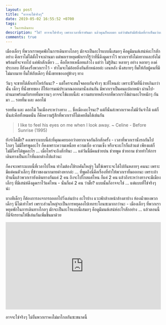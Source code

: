```yaml
---
layout: post
title: "อาจจะใช่จริงๆ"
date: 2019-05-02 16:55:52 +0700
tags:
  - ในการเดินทาง
description: "ใช่! อาจจะใช่จริงๆ เพราะเวลาที่เราหันมา แล้วคุณก็หลบตา แต่ว่ามันยังมีสักนิดที่เราเห็นแว่บของแววตาและรอยยิ้มในนั้น ... ด้วยกัน"
comments: true
---
```

เมืองเล็กๆ ที่พวกเราหยุดพักในการเดินทางไกลๆ มักจะเป็นอะไรแบบนี้เสมอๆ คือดูมีมนต์เสน่ห์อะไรสักอย่าง คือเราไม่ได้ตั้งใจจะผ่านมา แต่พอเราหยุดพักเราก็รู้ว่าที่นี่ดึงดูดเราไว้ พวกเรายังไม่อยากและยังไม่พร้อมที่จะจากไป แค่พักสักเดี๋ยว ... คือก็หายเหนื่อยแล้วไง แต่ว่า ไม่รู้สินะ หลายๆ อย่าง หลายๆ องค์ประกอบ ก็ยังคงรั้งพวกเราไว้ - ทำไมจะไม่อ้อยอิ่งกันสักหน่อยล่ะ เอนหลัง นั่งสบายๆ ยิ้มให้กับผู้คนที่มีไม่มากมาย ยิ้มให้กับเด็กๆ ที่นั่งขายของอยู่ข้างๆ ทาง

วันๆ จะขายได้สักเท่าไหร่กันนะ? - แต่ใครจะสนใจตอบกันจริงๆ ซะที่ไหนล่ะ เพราะชีวิตที่นี่ง่ายเกินกว่านั้น เด็กๆ ที่นั่งขายของ ก็ให้อารมณ์ประมาณออกมานั่งเล่นกัน มีพวกเราเป็นคนแปลกหน้า ผ่านไป-ผ่านมาพร้อมกับรอยยิ้มหวานๆ อาจจะใช่แบบนี้ล่ะ ความสบายหลังจากที่พวกเราได้ผ่านอะไรหนักๆ กันมา ... รอยยิ้ม และ ดอกไม้

รอยยิ้ม และ ดอกไม้ ในเมืองระหว่างทาง ... ชื่อเมืองอะไรนะ? แต่ก็นั่นล่ะพวกเราคงไม่มีวันจำได้ แต่ก็นั่นล่ะคือทั้งหมดนั่น ก็คือความรู้สึกที่พวกเราก็ไม่เคยลืมได้เช่นกัน

> I like to feel his eyes on me when I look away. ~ Celine - Before Sunrise (1995)

ยังจำได้มั๊ย? คงเพราะแบบนี้ล่ะที่คุณเคยบอกว่าอยากเจอกันอีกสักครั้ง - เวลาที่พวกเรานั่งรถกันไปไกลๆ ไม่มีใครพูดอะไร ก็คงเพราะความเหนื่อย ความเบื่อ ความเซ็ง หรือจะอะไรก็แล้วแต่ เพียงแต่ก็ไม่มีใครได้พูดอะไร ... เมื่อไหร่จะถึงสักทีนะ ... แต่วันนี้มีคนช่วยบ่น ช่วยพูด ช่วยถาม ช่วยทำให้การเดินทางเป็นอะไรที่แตกต่างไปแล้วนะ

ก็คงจะเพราะแบบนี้ที่เวลาไปไหน ทำไมต้องใช้รถคันใหญ่ๆ ไม่ใช่เพราะจะได้ไปกันหลายๆ คนนะ เพราะมีแต่คนตัวเล็กๆ ที่ข้าวของมากมายต่างหากล่ะ ... ที่พูดถึงนี่คือเรื่องที่ทำให้พวกเรายิ้มออกนะ เพราะถ้าป่านนี้แล้วพวกเรายังเดินทางกันแค่ 2 คน ถึงจะไปไกลแค่ไหน ก็แค่ 2 คน แล้วถึงระหว่างทางจะมีเมืองเล็กๆ ที่มีเสน่ห์ดึงดูดเราไว้แค่ไหน - นั่นก็แค่ 2 คน ว่ามั๊ย? แบบนั้นก็อาจจะใช่ ... แต่แบบที่ใช่จริงๆ น่ะ

บางทีเด็กๆ ก็ต้องการลงจากรถออกไปวิ่งเล่นบ้าง อะไรบ้าง แวะพักล้างหน้าล้างตาบ้าง ห้องน้ำของพวกเด็กๆ นี่ไม่เท่าไหร่ เพราะส่วนใหญ่จะเป็นการหยุดลงไปเทกระโถนซะมากกว่านะ - เมืองเล็กๆ ที่พวกเราหยุดพักในการเดินทางไกลๆ มักจะเป็นอะไรแบบนี้เสมอๆ คือดูมีมนต์เสน่ห์อะไรสักอย่าง ... แล้วตอนนี้ก็มีจักรยานให้ขี่เล่นกันเพิ่มขึ้นมาด้วย

<div style="position:relative;width:100%;height:0;padding-bottom:56.25%;">
<iframe style="width:100%;height:100%;position:absolute;top:0;left:0;" src="https://www.youtube.com/embed/651E4R9RjAs" frameborder="0" allow="autoplay; encrypted-media" allowfullscreen>
</iframe>
</div>
<br />
อาจจะใช่จริงๆ <i class="fa fa-heart" style="color:#C38FD6"></i> ไม่งั้นพวกเราคงไม่มาไกลกันซะขนาดนี้

